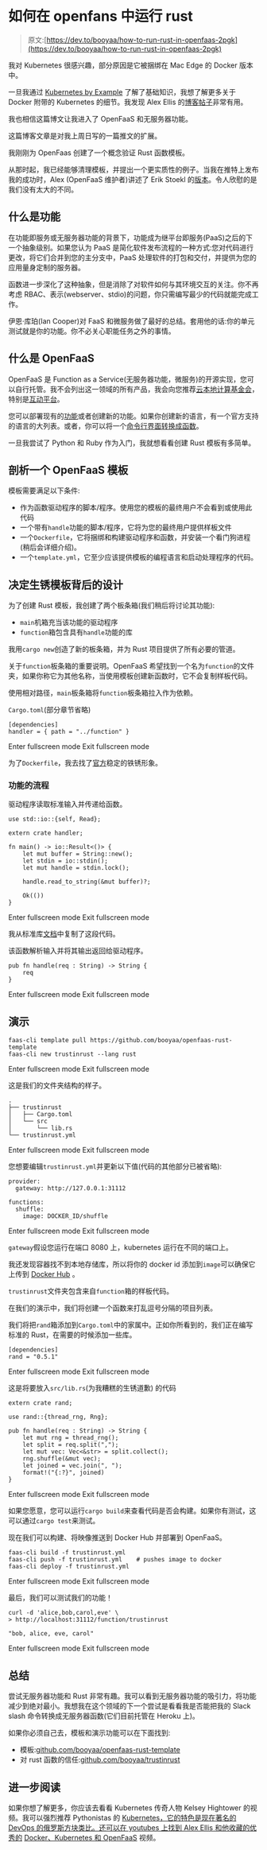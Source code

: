 # 如何在 openfans 中运行 rust

> 原文:[https://dev.to/booyaa/how-to-run-rust-in-openfaas-2pgk](https://dev.to/booyaa/how-to-run-rust-in-openfaas-2pgk)

我对 Kubernetes 很感兴趣，部分原因是它被捆绑在 Mac Edge 的 Docker 版本中。

一旦我通过 [Kubernetes by Example](http://kubernetesbyexample.com/) 了解了基础知识，我想了解更多关于 Docker 附带的 Kubernetes 的细节。我发现 Alex Ellis 的[博客帖子](https://blog.alexellis.io/docker-for-mac-with-kubernetes/)非常有用。

我也相信这篇博文让我进入了 OpenFaaS 和无服务器功能。

这篇博客文章是对我上周日写的一篇推文的扩展。

我刚刚为 OpenFaas 创建了一个概念验证 Rust 函数模板。

从那时起，我已经能够清理模板，并提出一个更实质性的例子。当我在推特上发布我的成功时，Alex (OpenFaaS 维护者)讲述了 Erik Stoekl 的[版本](https://github.com/ericstoekl/faas-custom-templates)。令人欣慰的是我们没有太大的不同。

## 什么是功能

在功能即服务或无服务器功能的背景下，功能成为继平台即服务(PaaS)之后的下一个抽象级别。如果您认为 PaaS 是简化软件发布流程的一种方式:您对代码进行更改，将它们合并到您的主分支中，PaaS 处理软件的打包和交付，并提供为您的应用量身定制的服务器。

函数进一步深化了这种抽象，但是消除了对软件如何与其环境交互的关注。你不再考虑 RBAC、表示(webserver、stdio)的问题，你只需编写最少的代码就能完成工作。

伊恩·库珀(Ian Cooper)对 FaaS 和微服务做了最好的总结。套用他的话:你的单元测试就是你的功能。你不必关心职能任务之外的事情。

## 什么是 OpenFaaS

OpenFaaS 是 Function as a Service(无服务器功能，微服务)的开源实现，您可以自行托管。我不会列出这一领域的所有产品，我会向您推荐[云本地计算基金会](https://landscape.cncf.io/)，特别是[互动平台](https://landscape.cncf.io/)。

您可以部署现有的[功能](https://github.com/openfaas/store)或者创建新的功能。如果你创建新的语言，有一个官方支持的语言的大列表。或者，你可以将一个[命令行界面转换成函数](https://blog.alexellis.io/cli-functions-with-openfaas/)。

一旦我尝试了 Python 和 Ruby 作为入门，我就想看看创建 Rust 模板有多简单。

## 剖析一个 OpenFaaS 模板

模板需要满足以下条件:

*   作为函数驱动程序的脚本/程序。使用您的模板的最终用户不会看到或使用此代码
*   一个带有`handle`功能的脚本/程序，它将为您的最终用户提供样板文件
*   一个`Dockerfile`，它将捆绑和构建驱动程序和函数，并安装一个看门狗进程(稍后会详细介绍)。
*   一个`template.yml`，它至少应该提供模板的编程语言和启动处理程序的代码。

## 决定生锈模板背后的设计

为了创建 Rust 模板，我创建了两个板条箱(我们稍后将讨论其功能):

*   `main`机箱充当该功能的驱动程序
*   `function`箱包含具有`handle`功能的库

我用`cargo new`创造了新的板条箱，并为 Rust 项目提供了所有必要的管道。

关于`function`板条箱的重要说明。OpenFaaS 希望找到一个名为`function`的文件夹，如果你称它为其他名称，当使用模板创建新函数时，它不会复制样板代码。

使用相对路径，`main`板条箱将`function`板条箱拉入作为依赖。

`Cargo.toml`(部分章节省略)

```
[dependencies]
handler = { path = "../function" } 
```

Enter fullscreen mode Exit fullscreen mode

为了`Dockerfile`，我去找了[官方](https://hub.docker.com/_/rust/)稳定的铁锈形象。

### 功能的流程

驱动程序读取标准输入并传递给函数。

```
use std::io::{self, Read};

extern crate handler;

fn main() -> io::Result<()> {
    let mut buffer = String::new();
    let stdin = io::stdin();
    let mut handle = stdin.lock();

    handle.read_to_string(&mut buffer)?;

    Ok(())
} 
```

Enter fullscreen mode Exit fullscreen mode

我从标准库[文档](https://doc.rust-lang.org/std/io/struct.Stdin.html#examples)中复制了这段代码。

该函数解析输入并将其输出返回给驱动程序。

```
pub fn handle(req : String) -> String {
    req
} 
```

Enter fullscreen mode Exit fullscreen mode

## 演示

```
faas-cli template pull https://github.com/booyaa/openfaas-rust-template
faas-cli new trustinrust --lang rust 
```

Enter fullscreen mode Exit fullscreen mode

这是我们的文件夹结构的样子。

```
.
├── trustinrust
│   ├── Cargo.toml
│   └── src
│       └── lib.rs
└── trustinrust.yml 
```

Enter fullscreen mode Exit fullscreen mode

您想要编辑`trustinrust.yml`并更新以下值(代码的其他部分已被省略):

```
provider:
  gateway: http://127.0.0.1:31112

functions:
  shuffle:
    image: DOCKER_ID/shuffle 
```

Enter fullscreen mode Exit fullscreen mode

`gateway`假设您运行在端口 8080 上，kubernetes 运行在不同的端口上。

我还发现容器找不到本地存储库，所以将你的 docker id 添加到`image`可以确保它上传到 [Docker Hub](https://hub.docker.com/) 。

`trustinrust`文件夹包含来自`function`箱的样板代码。

在我们的演示中，我们将创建一个函数来打乱逗号分隔的项目列表。

我们将把`rand`箱添加到`Cargo.toml`中的家属中。正如你所看到的，我们正在编写标准的 Rust，在需要的时候添加一些库。

```
[dependencies]
rand = "0.5.1" 
```

Enter fullscreen mode Exit fullscreen mode

这是将要放入`src/lib.rs`(为我糟糕的生锈道歉)
的代码

```
extern crate rand;

use rand::{thread_rng, Rng};

pub fn handle(req : String) -> String {
    let mut rng = thread_rng();
    let split = req.split(",");
    let mut vec: Vec<&str> = split.collect();
    rng.shuffle(&mut vec);
    let joined = vec.join(", ");
    format!("{:?}", joined)
} 
```

Enter fullscreen mode Exit fullscreen mode

如果您愿意，您可以运行`cargo build`来查看代码是否会构建。如果你有测试，这可以通过`cargo test`来测试。

现在我们可以构建、将映像推送到 Docker Hub 并部署到 OpenFaaS。

```
faas-cli build -f trustinrust.yml
faas-cli push -f trustinrust.yml    # pushes image to docker
faas-cli deploy -f trustinrust.yml 
```

Enter fullscreen mode Exit fullscreen mode

最后，我们可以测试我们的功能！

```
curl -d 'alice,bob,carol,eve' \
> http://localhost:31112/function/trustinrust

"bob, alice, eve, carol" 
```

Enter fullscreen mode Exit fullscreen mode

## 总结

尝试无服务器功能和 Rust 非常有趣。我可以看到无服务器功能的吸引力，将功能减少到绝对最小。我想我在这个领域的下一个尝试是看看我是否能把我的 Slack slash 命令转换成无服务器函数(它们目前托管在 Heroku 上)。

如果你必须自己去，模板和演示功能可以在下面找到:

*   模板:[github.com/booyaa/openfaas-rust-template](https://github.com/booyaa/openfaas-rust-template)
*   对 rust 函数的信任:[github.com/booyaa/trustinrust](https://github.com/booyaa/trustinrust)

## 进一步阅读

如果你想了解更多，你应该去看看 Kubernetes 传奇人物 Kelsey Hightower 的视频。我可以强烈推荐 Pythonistas 的 [Kubernetes，它的特色是现在著名的 DevOps 的俄罗斯方块类比。还可以在 youtubes 上找到 Alex Ellis 和他收藏的优秀的](https://youtu.be/u_iAXzy3xBA) [Docker、Kubernetes 和 OpenFaaS](https://www.youtube.com/watch?v=0DbrLsUvaso) 视频。
